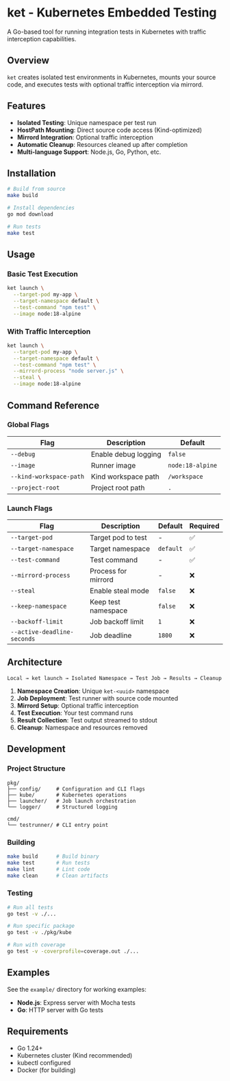 # ket - Kubernetes Embedded Testing

A Go-based tool for running integration tests in Kubernetes with traffic interception capabilities.

## Overview

`ket` creates isolated test environments in Kubernetes, mounts your source code, and executes tests with optional traffic interception via mirrord.

## Features

- **Isolated Testing**: Unique namespace per test run
- **HostPath Mounting**: Direct source code access (Kind-optimized)
- **Mirrord Integration**: Optional traffic interception
- **Automatic Cleanup**: Resources cleaned up after completion
- **Multi-language Support**: Node.js, Go, Python, etc.

## Installation

```bash
# Build from source
make build

# Install dependencies
go mod download

# Run tests
make test
```

## Usage

### Basic Test Execution

```bash
ket launch \
  --target-pod my-app \
  --target-namespace default \
  --test-command "npm test" \
  --image node:18-alpine
```

### With Traffic Interception

```bash
ket launch \
  --target-pod my-app \
  --target-namespace default \
  --test-command "npm test" \
  --mirrord-process "node server.js" \
  --steal \
  --image node:18-alpine
```

## Command Reference

### Global Flags

| Flag | Description | Default |
|------|-------------|---------|
| `--debug` | Enable debug logging | `false` |
| `--image` | Runner image | `node:18-alpine` |
| `--kind-workspace-path` | Kind workspace path | `/workspace` |
| `--project-root` | Project root path | `.` |

### Launch Flags

| Flag | Description | Default | Required |
|------|-------------|---------|----------|
| `--target-pod` | Target pod to test | - | ✅ |
| `--target-namespace` | Target namespace | `default` | ✅ |
| `--test-command` | Test command | - | ✅ |
| `--mirrord-process` | Process for mirrord | - | ❌ |
| `--steal` | Enable steal mode | `false` | ❌ |
| `--keep-namespace` | Keep test namespace | `false` | ❌ |
| `--backoff-limit` | Job backoff limit | `1` | ❌ |
| `--active-deadline-seconds` | Job deadline | `1800` | ❌ |

## Architecture

```
Local → ket launch → Isolated Namespace → Test Job → Results → Cleanup
```

1. **Namespace Creation**: Unique `ket-<uuid>` namespace
2. **Job Deployment**: Test runner with source code mounted
3. **Mirrord Setup**: Optional traffic interception
4. **Test Execution**: Your test command runs
5. **Result Collection**: Test output streamed to stdout
6. **Cleanup**: Namespace and resources removed

## Development

### Project Structure

```
pkg/
├── config/     # Configuration and CLI flags
├── kube/       # Kubernetes operations
├── launcher/   # Job launch orchestration
└── logger/     # Structured logging

cmd/
└── testrunner/ # CLI entry point
```

### Building

```bash
make build      # Build binary
make test       # Run tests
make lint       # Lint code
make clean      # Clean artifacts
```

### Testing

```bash
# Run all tests
go test -v ./...

# Run specific package
go test -v ./pkg/kube

# Run with coverage
go test -v -coverprofile=coverage.out ./...
```

## Examples

See the `example/` directory for working examples:
- **Node.js**: Express server with Mocha tests
- **Go**: HTTP server with Go tests

## Requirements

- Go 1.24+
- Kubernetes cluster (Kind recommended)
- kubectl configured
- Docker (for building)
